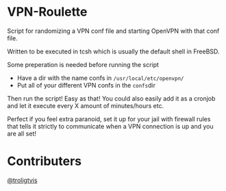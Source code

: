 # VPN-Roulette
Script for randomizing a VPN conf file and starting OpenVPN with that conf file.

Written to be executed in tcsh which is usually the default shell in FreeBSD. 

Some preperation is needed before running the script

* Have a dir with the name confs in `/usr/local/etc/openvpn/`
* Put all of your different VPN confs in the `confs`dir

Then run the script! Easy as that! You could also easily add it as a cronjob and let it execute every X amount of minutes/hours etc.

Perfect if you feel extra paranoid, set it up for your jail with firewall rules that tells it strictly to communicate when a VPN connection is up and you are all set!

# Contributers
[@troligtvis](https://github.com/troligtvis)
